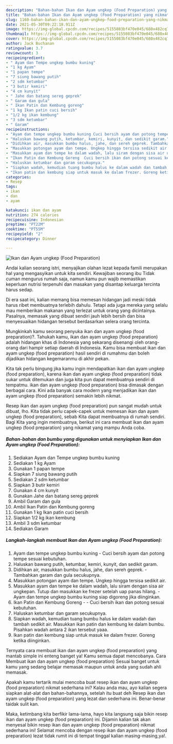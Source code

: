 ```yaml
---
description: "Bahan-bahan Ikan dan Ayam ungkep (Food Preparation) yang nikmat dan Mudah Dibuat"
title: "Bahan-bahan Ikan dan Ayam ungkep (Food Preparation) yang nikmat dan Mudah Dibuat"
slug: 1160-bahan-bahan-ikan-dan-ayam-ungkep-food-preparation-yang-nikmat-dan-mudah-dibuat
date: 2021-05-30T09:22:18.911Z
image: https://img-global.cpcdn.com/recipes/5155083bf470e045/680x482cq70/ikan-dan-ayam-ungkep-food-preparation-foto-resep-utama.jpg
thumbnail: https://img-global.cpcdn.com/recipes/5155083bf470e045/680x482cq70/ikan-dan-ayam-ungkep-food-preparation-foto-resep-utama.jpg
cover: https://img-global.cpcdn.com/recipes/5155083bf470e045/680x482cq70/ikan-dan-ayam-ungkep-food-preparation-foto-resep-utama.jpg
author: Jack Buchanan
ratingvalue: 3.7
reviewcount: 3
recipeingredient:
- " Ayam dan Tempe ungkep bumbu kuning"
- "1 kg Ayam"
- "1 papan tempe"
- "7 siung bawang putih"
- "2 sdm ketumbar"
- "3 butir kemiri"
- "4 cm kunyit"
- " Jahe dan batang sereg geprek"
- " Garam dan gula"
- " Ikan Patin dan Kembung goreng"
- "1 kg Ikan patin cuci bersih"
- "1/2 kg ikan kembung"
- "3 sdm ketumbar"
- " Garam"
recipeinstructions:
- "Ayam dan tempe ungkep bumbu kuning Cuci bersih ayam dan potong tempe sesuai kebutuhan."
- "Haluskan bawang putih, ketumbar, kemiri, kunyit, dan sedikit garam."
- "Didihkan air, masukkan bumbu halus, jahe, dan sereh geprek. Tambahkan garam dan gula secukupnya."
- "Masukkan potongan ayam dan tempe. Ungkep hingga tersisa sedikit air."
- "Masukkan ayam dan tempe ke dalam wadah, lalu siram dengan sisa air ungkepan. Tutup dan masukkan ke frezer setelah uap panas hilang.  Ayam dan tempe ungkep bumbu kuning siap digoreng jika diinginkan."
- "Ikan Patin dan Kembung Goreng  Cuci bersih ikan dan potong sesuai kebutuhan."
- "Haluskan ketumbar dan garam secukupnya."
- "Siapkan wadah, kemudian tuang bumbu halus ke dalam wadah dan tambah sedikit air. Masukkan ikan patin dan kembung ke dalam bumbu. Pisahkan wadah antara 2 ikan tersebut yaaa."
- "Ikan patin dan kembung siap untuk masuk ke dalam frezer. Goreng ketika diinginkan."
categories:
- Resep
tags:
- ikan
- dan
- ayam

katakunci: ikan dan ayam 
nutrition: 274 calories
recipecuisine: Indonesian
preptime: "PT22M"
cooktime: "PT55M"
recipeyield: "2"
recipecategory: Dinner

---
```



![Ikan dan Ayam ungkep (Food Preparation)](https://img-global.cpcdn.com/recipes/5155083bf470e045/680x482cq70/ikan-dan-ayam-ungkep-food-preparation-foto-resep-utama.jpg)

Andai kalian seorang istri, menyajikan olahan lezat kepada famili merupakan hal yang mengasyikan untuk kita sendiri. Kewajiban seorang ibu Tidak cuman mengurus rumah saja, namun kamu pun wajib memastikan keperluan nutrisi terpenuhi dan masakan yang disantap keluarga tercinta harus sedap.

Di era  saat ini, kalian memang bisa memesan hidangan jadi meski tidak harus ribet membuatnya terlebih dahulu. Tetapi ada juga mereka yang selalu mau memberikan makanan yang terlezat untuk orang yang dicintainya. Pasalnya, memasak yang dibuat sendiri jauh lebih bersih dan bisa menyesuaikan hidangan tersebut berdasarkan selera orang tercinta. 



Mungkinkah kamu seorang penyuka ikan dan ayam ungkep (food preparation)?. Tahukah kamu, ikan dan ayam ungkep (food preparation) adalah hidangan khas di Indonesia yang sekarang disenangi oleh orang-orang dari hampir setiap daerah di Indonesia. Kamu bisa membuat ikan dan ayam ungkep (food preparation) hasil sendiri di rumahmu dan boleh dijadikan hidangan kegemaranmu di akhir pekan.

Kita tak perlu bingung jika kamu ingin mendapatkan ikan dan ayam ungkep (food preparation), karena ikan dan ayam ungkep (food preparation) tidak sukar untuk ditemukan dan juga kita pun dapat membuatnya sendiri di tempatmu. ikan dan ayam ungkep (food preparation) bisa dimasak dengan berbagai cara. Kini ada banyak cara modern yang menjadikan ikan dan ayam ungkep (food preparation) semakin lebih nikmat.

Resep ikan dan ayam ungkep (food preparation) pun sangat mudah untuk dibuat, lho. Kita tidak perlu capek-capek untuk memesan ikan dan ayam ungkep (food preparation), sebab Kita dapat membuatnya di rumah sendiri. Bagi Kita yang ingin membuatnya, berikut ini cara membuat ikan dan ayam ungkep (food preparation) yang nikamat yang mampu Anda coba.

<!--inarticleads1-->

##### Bahan-bahan dan bumbu yang digunakan untuk menyiapkan Ikan dan Ayam ungkep (Food Preparation):

1. Sediakan  Ayam dan Tempe ungkep bumbu kuning
1. Sediakan 1 kg Ayam
1. Gunakan 1 papan tempe
1. Siapkan 7 siung bawang putih
1. Sediakan 2 sdm ketumbar
1. Siapkan 3 butir kemiri
1. Gunakan 4 cm kunyit
1. Gunakan  Jahe dan batang sereg geprek
1. Ambil  Garam dan gula
1. Ambil  Ikan Patin dan Kembung goreng
1. Gunakan 1 kg Ikan patin cuci bersih
1. Siapkan 1/2 kg ikan kembung
1. Ambil 3 sdm ketumbar
1. Sediakan  Garam




<!--inarticleads2-->

##### Langkah-langkah membuat Ikan dan Ayam ungkep (Food Preparation):

1. Ayam dan tempe ungkep bumbu kuning - Cuci bersih ayam dan potong tempe sesuai kebutuhan.
1. Haluskan bawang putih, ketumbar, kemiri, kunyit, dan sedikit garam.
1. Didihkan air, masukkan bumbu halus, jahe, dan sereh geprek. - Tambahkan garam dan gula secukupnya.
1. Masukkan potongan ayam dan tempe. Ungkep hingga tersisa sedikit air.
1. Masukkan ayam dan tempe ke dalam wadah, lalu siram dengan sisa air ungkepan. Tutup dan masukkan ke frezer setelah uap panas hilang.  - Ayam dan tempe ungkep bumbu kuning siap digoreng jika diinginkan.
1. Ikan Patin dan Kembung Goreng -  - Cuci bersih ikan dan potong sesuai kebutuhan.
1. Haluskan ketumbar dan garam secukupnya.
1. Siapkan wadah, kemudian tuang bumbu halus ke dalam wadah dan tambah sedikit air. Masukkan ikan patin dan kembung ke dalam bumbu. Pisahkan wadah antara 2 ikan tersebut yaaa.
1. Ikan patin dan kembung siap untuk masuk ke dalam frezer. Goreng ketika diinginkan.




Ternyata cara membuat ikan dan ayam ungkep (food preparation) yang mantab simple ini enteng banget ya! Kamu semua dapat mencobanya. Cara Membuat ikan dan ayam ungkep (food preparation) Sesuai banget untuk kamu yang sedang belajar memasak maupun untuk anda yang sudah ahli memasak.

Apakah kamu tertarik mulai mencoba buat resep ikan dan ayam ungkep (food preparation) nikmat sederhana ini? Kalau anda mau, ayo kalian segera siapkan alat-alat dan bahan-bahannya, setelah itu buat deh Resep ikan dan ayam ungkep (food preparation) yang lezat dan sederhana ini. Benar-benar taidak sulit kan. 

Maka, ketimbang kita berfikir lama-lama, hayo kita langsung saja bikin resep ikan dan ayam ungkep (food preparation) ini. Dijamin kalian tak akan menyesal bikin resep ikan dan ayam ungkep (food preparation) nikmat sederhana ini! Selamat mencoba dengan resep ikan dan ayam ungkep (food preparation) lezat tidak rumit ini di tempat tinggal kalian masing-masing,ya!.


